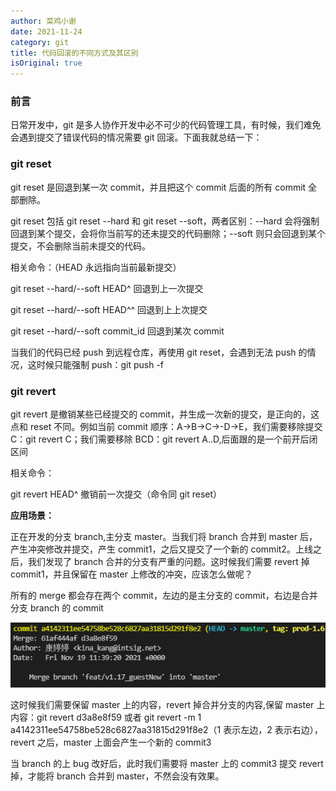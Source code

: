 ```yaml
---
author: 菜鸡小谢
date: 2021-11-24
category: git
title: 代码回滚的不同方式及其区别
isOriginal: true
---
```


### **前言**

日常开发中，git 是多人协作开发中必不可少的代码管理工具，有时候，我们难免会遇到提交了错误代码的情况需要 git 回滚。下面我就总结一下：

### **git reset**

git reset 是回退到某一次 commit，并且把这个 commit 后面的所有 commit 全部删除。

git reset 包括 git reset --hard 和 git reset --soft，两者区别：--hard 会将强制回退到某个提交，会将你当前写的还未提交的代码删除；--soft 则只会回退到某个提交，不会删除当前未提交的代码。

相关命令：（HEAD 永远指向当前最新提交）

git reset --hard/--soft HEAD^ 回退到上一次提交

git reset --hard/--soft HEAD^^ 回退到上上次提交

git reset --hard/--soft commit_id 回退到某次 commit

当我们的代码已经 push 到远程仓库，再使用 git reset，会遇到无法 push 的情况，这时候只能强制 push：git push -f

### **git revert**

git revert 是撤销某些已经提交的 commit，并生成一次新的提交，是正向的，这点和 reset 不同。例如当前 commit 顺序：A->B->C->-D->E，我们需要移除提交 C：git revert C；我们需要移除 BCD：git revert A..D,后面跟的是一个前开后闭区间

相关命令：

git revert HEAD^ 撤销前一次提交（命令同 git reset）

**应用场景：**

正在开发的分支 branch,主分支 master。当我们将 branch 合并到 master 后，产生冲突修改并提交，产生 commit1，之后又提交了一个新的 commit2。上线之后，我们发现了 branch 合并的分支有严重的问题。这时候我们需要 revert 掉 commit1，并且保留在 master 上修改的冲突，应该怎么做呢？

所有的 merge 都会存在两个 commit，左边的是主分支的 commit，右边是合并分支 branch 的 commit

![](../../.vuepress/public/screenshot/image-20211125151159849.png)

这时候我们需要保留 master 上的内容，revert 掉合并分支的内容,保留 master 上内容：git revert d3a8e8f59 或者 git revert -m 1 a4142311ee54758be528c6827aa31815d291f8e2（1 表示左边，2 表示右边），revert 之后，master 上面会产生一个新的 commit3

当 branch 的上 bug 改好后，此时我们需要将 master 上的 commit3 提交 revert 掉，才能将 branch 合并到 master，不然会没有效果。
